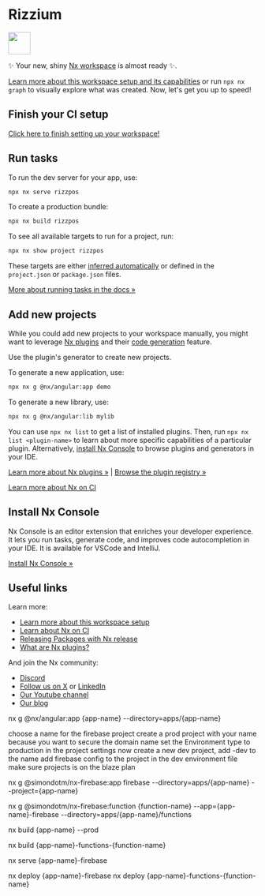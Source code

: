 # Rizzium

<a alt="Nx logo" href="https://nx.dev" target="_blank" rel="noreferrer"><img src="https://raw.githubusercontent.com/nrwl/nx/master/images/nx-logo.png" width="45"></a>

✨ Your new, shiny [Nx workspace](https://nx.dev) is almost ready ✨.

[Learn more about this workspace setup and its capabilities](https://nx.dev/getting-started/tutorials/angular-monorepo-tutorial?utm_source=nx_project&utm_medium=readme&utm_campaign=nx_projects) or run `npx nx graph` to visually explore what was created. Now, let's get you up to speed!

## Finish your CI setup

[Click here to finish setting up your workspace!](https://cloud.nx.app/connect/jpZbdZRDcI)

## Run tasks

To run the dev server for your app, use:

```sh
npx nx serve rizzpos
```

To create a production bundle:

```sh
npx nx build rizzpos
```

To see all available targets to run for a project, run:

```sh
npx nx show project rizzpos
```

These targets are either [inferred automatically](https://nx.dev/concepts/inferred-tasks?utm_source=nx_project&utm_medium=readme&utm_campaign=nx_projects) or defined in the `project.json` or `package.json` files.

[More about running tasks in the docs &raquo;](https://nx.dev/features/run-tasks?utm_source=nx_project&utm_medium=readme&utm_campaign=nx_projects)

## Add new projects

While you could add new projects to your workspace manually, you might want to leverage [Nx plugins](https://nx.dev/concepts/nx-plugins?utm_source=nx_project&utm_medium=readme&utm_campaign=nx_projects) and their [code generation](https://nx.dev/features/generate-code?utm_source=nx_project&utm_medium=readme&utm_campaign=nx_projects) feature.

Use the plugin's generator to create new projects.

To generate a new application, use:

```sh
npx nx g @nx/angular:app demo
```

To generate a new library, use:

```sh
npx nx g @nx/angular:lib mylib
```

You can use `npx nx list` to get a list of installed plugins. Then, run `npx nx list <plugin-name>` to learn about more specific capabilities of a particular plugin. Alternatively, [install Nx Console](https://nx.dev/getting-started/editor-setup?utm_source=nx_project&utm_medium=readme&utm_campaign=nx_projects) to browse plugins and generators in your IDE.

[Learn more about Nx plugins &raquo;](https://nx.dev/concepts/nx-plugins?utm_source=nx_project&utm_medium=readme&utm_campaign=nx_projects) | [Browse the plugin registry &raquo;](https://nx.dev/plugin-registry?utm_source=nx_project&utm_medium=readme&utm_campaign=nx_projects)

[Learn more about Nx on CI](https://nx.dev/ci/intro/ci-with-nx#ready-get-started-with-your-provider?utm_source=nx_project&utm_medium=readme&utm_campaign=nx_projects)

## Install Nx Console

Nx Console is an editor extension that enriches your developer experience. It lets you run tasks, generate code, and improves code autocompletion in your IDE. It is available for VSCode and IntelliJ.

[Install Nx Console &raquo;](https://nx.dev/getting-started/editor-setup?utm_source=nx_project&utm_medium=readme&utm_campaign=nx_projects)

## Useful links

Learn more:

- [Learn more about this workspace setup](https://nx.dev/getting-started/tutorials/angular-monorepo-tutorial?utm_source=nx_project&utm_medium=readme&utm_campaign=nx_projects)
- [Learn about Nx on CI](https://nx.dev/ci/intro/ci-with-nx?utm_source=nx_project&utm_medium=readme&utm_campaign=nx_projects)
- [Releasing Packages with Nx release](https://nx.dev/features/manage-releases?utm_source=nx_project&utm_medium=readme&utm_campaign=nx_projects)
- [What are Nx plugins?](https://nx.dev/concepts/nx-plugins?utm_source=nx_project&utm_medium=readme&utm_campaign=nx_projects)

And join the Nx community:

- [Discord](https://go.nx.dev/community)
- [Follow us on X](https://twitter.com/nxdevtools) or [LinkedIn](https://www.linkedin.com/company/nrwl)
- [Our Youtube channel](https://www.youtube.com/@nxdevtools)
- [Our blog](https://nx.dev/blog?utm_source=nx_project&utm_medium=readme&utm_campaign=nx_projects)

<!-- nx-firebase -->
<!-- create an angular project in apps/{app-name}/angular -->

nx g @nx/angular:app {app-name} --directory=apps/{app-name}

<!-- create a firebase project in firebase console and get the config -->

choose a name for the firebase project
create a prod project with your name because you want to secure the domain name
set the Environment type to production in the project settings
now create a new dev project,
add -dev to the name
add firebase config to the project in the dev environment file
make sure projects is on the blaze plan

<!-- add a firebase project to the app -->

nx g @simondotm/nx-firebase:app firebase --directory=apps/{app-name} --project={app-name}

<!-- add a function to the project -->

nx g @simondotm/nx-firebase:function {function-name} --app={app-name}-firebase --directory=apps/{app-name}/functions

<!-- build all -->

nx build {app-name} --prod

nx build {app-name}-functions-{function-name}

<!-- run the firebase project -->
<!-- npx kill-port 9099 5003 8278 9323 5004 8178 9199 9299 9324 8279 -->
<!-- firebase login -->
<!-- firebase use {app-name} -->

nx serve {app-name}-firebase

<!-- deploy -->

nx deploy {app-name}-firebase
nx deploy {app-name}-functions-{function-name}

<!--
**Script Breakdown:**

1. **Prompt for Inputs:**
   - **Application Name (`APP_NAME`):** The name of your Angular application.
   - **Firebase Project ID (`FIREBASE_PROJECT`):** Your Firebase project identifier.
   - **Function Name (`FUNCTION_NAME`):** The name of the Firebase function you wish to create.

2. **Generate Angular Application:**
   - Uses the Nx Angular generator to create a new Angular application within the specified directory.

3. **Integrate Firebase:**
   - Adds Firebase configuration to the Angular application using the `nx-firebase` plugin.

4. **Add Firebase Function:**
   - Creates a new Firebase function within the application's functions directory.

5. **Install Dependencies:**
   - Navigates to the function's directory and installs `firebase-admin` and `firebase-functions`.

6. **Build Projects:**
   - Builds both the Angular application and the Firebase function for production.

7. **Deploy to Firebase:**
   - Deploys the Angular application and Firebase function to the specified Firebase project.

### Notes

- **Manual Firebase Project Creation:**
  - Currently, creating a Firebase project via the Firebase console is a manual step and is not automated in this script. Once the Firebase project is set up, link it using:

    ```bash
    firebase use {FIREBASE_PROJECT}
    ```

- **Firebase Configuration:**
  - After creating the Firebase project, retrieve the Firebase configuration and add it to your Angular application's environment files (`environment.prod.ts` and `environment.ts`).

- **Future Automation:**
  - Automating Firebase project creation can be achieved using Firebase's REST APIs or Google Cloud SDKs in future enhancements.

### Step 4: Add Firebase Configuration to Environment Files

After running the setup script, you need to add your Firebase configuration to the Angular application's environment files.

1. **Retrieve Firebase Config:**
   - Obtain your Firebase project's configuration details from the Firebase console.

2. **Update `environment.prod.ts`:**

   ```typescript:apps/{app-name}/angular/src/environments/environment.prod.ts
   export const environment = {
     production: true,
     clientId: 'YOUR_CLIENT_ID',
     firebaseConfig: {
       apiKey: 'YOUR_API_KEY',
       authDomain: 'YOUR_AUTH_DOMAIN',
       projectId: 'YOUR_PROJECT_ID',
       storageBucket: 'YOUR_STORAGE_BUCKET',
       messagingSenderId: 'YOUR_MESSAGING_SENDER_ID',
       appId: 'YOUR_APP_ID',
       measurementId: 'YOUR_MEASUREMENT_ID',
     },
     storageConfig: {
       customMetadata: {
         app: 'YourAppName',
       },
       bucketName: 'your-app-bucket',
     },
     url: 'https://your-app.web.app/',
     fn_url: '',
     clientName: 'YourAppName',
     clientAddress: 'Your Address',
     clientSpUids: ['Your_SPUIDs'],
   };
   ```

3. **Update `environment.ts`:**

   ```typescript:apps/{app-name}/angular/src/environments/environment.ts
   export const environment = {
     production: false,
     clientId: 'YOUR_CLIENT_ID_DEV',
     firebaseConfig: {
       apiKey: 'YOUR_API_KEY_DEV',
       authDomain: 'YOUR_AUTH_DOMAIN_DEV',
       projectId: 'YOUR_PROJECT_ID_DEV',
       storageBucket: 'YOUR_STORAGE_BUCKET_DEV',
       messagingSenderId: 'YOUR_MESSAGING_SENDER_ID_DEV',
       appId: 'YOUR_APP_ID_DEV',
       measurementId: 'YOUR_MEASUREMENT_ID_DEV',
     },
     storageConfig: {
       customMetadata: {
         app: 'YourAppName',
       },
       bucketName: 'your-app-bucket',
     },
     url: 'https://your-app-dev.web.app',
     fn_url: 'https://us-central1-your-app-dev.cloudfunctions.net/',
     clientName: 'YourAppName',
     clientAddress: 'Your Address',
     clientSpUids: ['Your_SPUIDs'],
   };
   /*
    * For easier debugging in development mode, you can import the following file
    * to ignore zone related error stack frames such as `zone.run`, `zoneDelegate.invokeTask`.
    *
    * This import should be commented out in production mode because it will have a negative impact
    * on performance if an error is thrown.
    */
   ```

   > **Note:** Replace placeholders like `YOUR_CLIENT_ID`, `YOUR_API_KEY`, etc., with your actual Firebase project credentials.

### Additional Recommendations

- **Port Management:**
  - To avoid port conflicts when running Firebase emulators, you can use the `kill-port` utility, which is already included in your `package.json`. Incorporate it into your workflows as needed.

- **CI/CD Integration:**
  - Utilize the provided `.github/workflows/ci.yml` for continuous integration, ensuring that tasks are cached and executed efficiently using Nx Cloud.

- **Environment Variables Security:**
  - Ensure that sensitive information like Firebase configuration details is secured and not exposed in your code repositories. Consider using environment variables or secure storage solutions.

- **Further Automation:**
  - Automate Firebase project configuration retrieval and injection into environment files in future iterations to fully minimize manual steps.

### Conclusion

By following this automated setup guide, you can efficiently create and deploy a full-stack Angular application integrated with Firebase using Nx and `nx-firebase`. This streamlined process reduces the complexity for users with basic computer skills, ensuring a smoother development and deployment experience. Future enhancements can focus on further automating Firebase console interactions to achieve a completely hands-off setup.

For more detailed information, refer to the [Nx Documentation](https://nx.dev/) and the [`nx-firebase` GitHub Repository](https://github.com/simondotm/nx-firebase). -->
